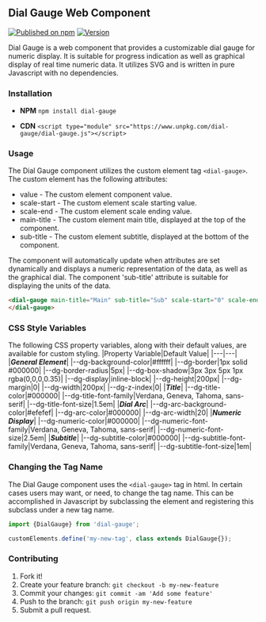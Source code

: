 ## Dial Gauge Web Component
[![Published on npm](https://img.shields.io/badge/npm-published-blue)](https://www.npmjs.com/package/dial-gauge)
[![Version](https://img.shields.io/badge/version-0.1.0-brightgreen)](https://github.com/smontanus/dial-gauge)

Dial Gauge is a web component that provides a customizable dial gauge for numeric display. It is suitable for progress indication as well as graphical display of real time numeric data. It utilizes SVG and is written in pure Javascript with no dependencies.

### Installation
* **NPM**
    `npm install dial-gauge`

* **CDN**
    ```<script type="module" src="https://www.unpkg.com/dial-gauge/dial-gauge.js"></script>```

### Usage
The Dial Gauge component utilizes the custom element tag `<dial-gauge>`. The custom element has the following attributes:

* value - The custom element component value.
* scale-start - The custom element scale starting value.
* scale-end - The custom element scale ending value.
* main-title - The custom element main title, displayed at the top of the component.
* sub-title - The custom element subtitle, displayed at the bottom of the component.

The component will automatically update when attributes are set dynamically and displays a numeric representation of the data, as well as the graphical dial. The component 'sub-title' attribute is suitable for displaying the units of the data.

```html
<dial-gauge main-title="Main" sub-title="Sub" scale-start="0" scale-end="100">
</dial-gauge>
```

### CSS Style Variables
The following CSS property variables, along with their default values, are available for custom styling.
|Property Variable|Default Value|
|---|---|
|***General Element***|
|--dg-background-color|#ffffff|
|--dg-border|1px solid #000000|
|--dg-border-radius|5px|
|--dg-box-shadow|3px 3px 5px 1px rgba(0,0,0,0.35)|
|--dg-display|inline-block|
|--dg-height|200px|
|--dg-margin|0|
|--dg-width|200px|
|--dg-z-index|0|
|***Title***|
|--dg-title-color|#000000|
|--dg-title-font-family|Verdana, Geneva, Tahoma, sans-serif|
|--dg-title-font-size|1.5em|
|***Dial Arc***|
|--dg-arc-background-color|#efefef|
|--dg-arc-color|#000000|
|--dg-arc-width|20|
|***Numeric Display***|
|--dg-numeric-color|#000000|
|--dg-numeric-font-family|Verdana, Geneva, Tahoma, sans-serif|
|--dg-numeric-font-size|2.5em|
|***Subtitle***|
|--dg-subtitle-color|#000000|
|--dg-subtitle-font-family|Verdana, Geneva, Tahoma, sans-serif|
|--dg-subtitle-font-size|1em|

### Changing the Tag Name
The Dial Gauge component uses the `<dial-gauge>` tag in html. In certain cases users may want, or need, to change the tag name. This can be accomplished in Javascript by subclassing the element and registering this subclass under a new tag name.

```javascript
import {DialGauge} from 'dial-gauge';

customElements.define('my-new-tag', class extends DialGauge{});
```

### Contributing
1. Fork it!
2. Create your feature branch: `git checkout -b my-new-feature`
3. Commit your changes: `git commit -am 'Add some feature'`
4. Push to the branch: `git push origin my-new-feature`
5. Submit a pull request.
